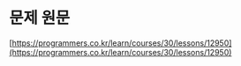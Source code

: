 # 문제 원문

[https://programmers.co.kr/learn/courses/30/lessons/12950](https://programmers.co.kr/learn/courses/30/lessons/12950)
